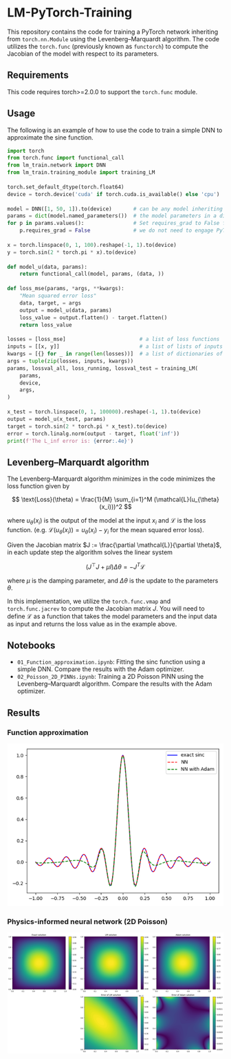 # LM-PyTorch-Training

This repository contains the code for training a PyTorch network inheriting from `torch.nn.Module` using the Levenberg–Marquardt algorithm.
The code utilizes the `torch.func` (previously known as `functorch`) to compute the Jacobian of the model with respect to its parameters.

## Requirements

This code requires torch>=2.0.0 to support the `torch.func` module.

## Usage

The following is an example of how to use the code to train a simple DNN to approximate the sine function.

```python
import torch
from torch.func import functional_call
from lm_train.network import DNN
from lm_train.training_module import training_LM

torch.set_default_dtype(torch.float64)
device = torch.device('cuda' if torch.cuda.is_available() else 'cpu')

model = DNN([1, 50, 1]).to(device)       # can be any model inheriting from torch.nn.Module
params = dict(model.named_parameters())  # the model parameters in a dictionary
for p in params.values():                # Set requires_grad to False for lower memory usage
    p.requires_grad = False              # we do not need to engage PyTorch's autograd when using torch.func 

x = torch.linspace(0, 1, 100).reshape(-1, 1).to(device)
y = torch.sin(2 * torch.pi * x).to(device)

def model_u(data, params):
    return functional_call(model, params, (data, )) 

def loss_mse(params, *args, **kwargs):
    "Mean squared error loss"
    data, target, = args
    output = model_u(data, params)
    loss_value = output.flatten() - target.flatten()
    return loss_value

losses = [loss_mse]                        # a list of loss functions
inputs = [[x, y]]                          # a list of lists of inputs for each loss function
kwargs = [{} for _ in range(len(losses))]  # a list of dictionaries of keyword arguments for each loss function
args = tuple(zip(losses, inputs, kwargs))  
params, lossval_all, loss_running, lossval_test = training_LM(
    params,
    device,
    args,
)

x_test = torch.linspace(0, 1, 100000).reshape(-1, 1).to(device)
output = model_u(x_test, params)
target = torch.sin(2 * torch.pi * x_test).to(device)
error = torch.linalg.norm(output - target, float('inf'))
print(f'The L_inf error is: {error:.4e}')
```

## Levenberg–Marquardt algorithm

The Levenberg–Marquardt algorithm minimizes in the code minimizes the loss function given by

$$
\text{Loss}(\theta) = \frac{1}{M} \sum_{i=1}^M (\mathcal{L}(u_{\theta}(x_i)))^2
$$

where $u_{\theta}(x_i)$ is the output of the model at the input $x_i$ and $\mathcal{L}$ is the loss function. (e.g. $\mathcal{L}(u_{\theta}(x_i)) = u_{\theta}(x_i) - y_i$ for the mean squared error loss).

Given the Jacobian matrix $J := \frac{\partial \mathcal{L}}{\partial \theta}$, in each update step the algorithm solves the linear system

$$ (J^\top J + \mu I) \Delta \theta = -J^T \mathcal{L} $$

where $\mu$ is the damping parameter, and $\Delta \theta$ is the update to the parameters $\theta$.

In this implementation, we utilize the `torch.func.vmap` and `torch.func.jacrev` to compute the Jacobian matrix $J$. You will need to define $\mathcal{L}$ as a function that takes the model parameters and the input data as input and returns the loss value as in the example above.

## Notebooks

- `01_Function_approximation.ipynb`: Fitting the $\text{sinc}$ function using a simple DNN. Compare the results with the Adam optimizer.
- `02_Poisson_2D_PINNs.ipynb`: Training a 2D Poisson PINN using the Levenberg–Marquardt algorithm. Compare the results with the Adam optimizer.

## Results

### Function approximation

![Function approximation](img/sinc.png)

### Physics-informed neural network (2D Poisson)

![Poisson PINNs](img/2d_poisson.png)